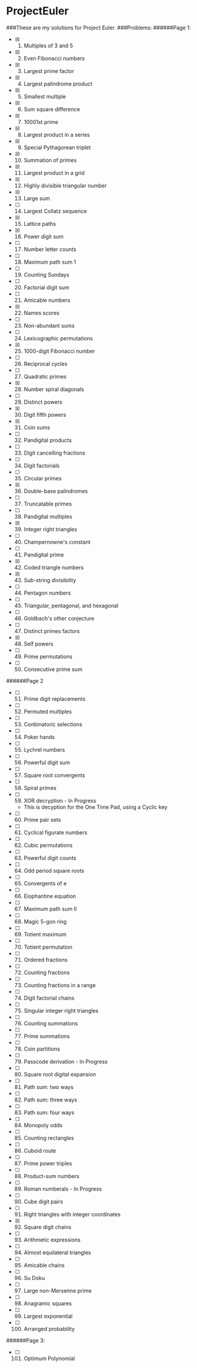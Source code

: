 # ProjectEuler
###These are my solutions for Project Euler. 
###Problems:
######Page 1:
 * [x] 1. Multiples of 3 and 5
 * [x] 2. Even Fibonacci numbers
 * [x] 3. Largest prime factor
 * [x] 4. Largest palindrome product
 * [x] 5. Smallest multiple
 * [x] 6. Sum square difference
 * [x] 7. 10001st prime
 * [x] 8. Largest product in a series
 * [x] 9. Special Pythagorean triplet
 * [x] 10. Summation of primes
 * [x] 11. Largest product in a grid
 * [x] 12. Highly divisible triangular number
 * [x] 13. Large sum
 * [ ] 14. Largest Collatz sequence
 * [x] 15. Lattice paths
 * [x] 16. Power digit sum
 * [ ] 17. Number letter counts
 * [ ] 18. Maximum path sum 1
 * [ ] 19. Counting Sundays
 * [ ] 20. Factorial digit sum
 * [ ] 21. Amicable numbers
 * [x] 22. Names scores
 * [ ] 23. Non-abundant sums
 * [ ] 24. Lexicographic permutations
 * [x] 25. 1000-digit Fibonacci number
 * [ ] 26. Reciprocal cycles
 * [ ] 27. Quadratic primes
 * [x] 28. Number spiral diagonals
 * [ ] 29. Distinct powers
 * [x] 30. Digit fifth powers
 * [x] 31. Coin sums
 * [ ] 32. Pandigital products
 * [ ] 33. Digit cancelling fractions
 * [ ] 34. Digit factorials
 * [ ] 35. Circular primes
 * [x] 36. Double-base palindromes
 * [ ] 37. Truncatable primes
 * [ ] 38. Pandigital multiples
 * [x] 39. Integer right triangles
 * [ ] 40. Champernowne's constant
 * [ ] 41. Pandigital prime
 * [x] 42. Coded triangle numbers
 * [x] 43. Sub-string divisibility
 * [ ] 44. Pentagon numbers
 * [ ] 45. Triangular, pentagonal, and hexagonal
 * [ ] 46. Goldbach's other conjecture
 * [ ] 47. Distinct primes factors
 * [x] 48. Self powers
 * [ ] 49. Prime permutations
 * [ ] 50. Consecutive prime sum

######Page 2
 * [ ] 51. Prime digit replacements
 * [ ] 52. Permuted multiples
 * [ ] 53. Conbinatoric selections
 * [ ] 54. Poker hands
 * [ ] 55. Lychrel numbers
 * [ ] 56. Powerful digit sum
 * [ ] 57. Square root convergents
 * [ ] 58. Spiral primes
 * [ ] 59. XOR decryption - In Progress
   * This is decyption for the One Time Pad, using a Cyclic key
 * [ ] 60. Prime pair sets
 * [ ] 61. Cyclical figurate numbers
 * [ ] 62. Cubic permutations
 * [ ] 63. Powerful digit counts
 * [ ] 64. Odd period square roots
 * [ ] 65. Convergents of e
 * [ ] 66. Eiophantine equation
 * [ ] 67. Maximum path sum II
 * [ ] 68. Magic 5-gon ring
 * [ ] 69. Totient maximum
 * [ ] 70. Totient permutation
 * [ ] 71. Ordered fractions
 * [ ] 72. Counting fractions
 * [ ] 73. Counting fractions in a range
 * [ ] 74. Digit factorial chains
 * [ ] 75. Singular integer right triangles
 * [ ] 76. Counting summations
 * [ ] 77. Prime summations
 * [ ] 78. Coin partitions
 * [ ] 79. Passcode derivation - In Progress
 * [ ] 80. Square root digital expansion
 * [ ] 81. Path sum: two ways
 * [ ] 82. Path sum: three ways
 * [ ] 83. Path sum: four ways
 * [ ] 84. Monopoly odds
 * [ ] 85. Counting rectangles
 * [ ] 86. Cuboid route
 * [ ] 87. Prime power triples
 * [ ] 88. Product-sum numbers
 * [ ] 89. Roman numberals - In Progress
 * [ ] 90. Cube digit pairs
 * [ ] 91. Right triangles with integer coordinates
 * [x] 92. Square digit chains
 * [ ] 93. Arithmetic expressions
 * [ ] 94. Almost equilateral triangles
 * [ ] 95. Amicable chains
 * [ ] 96. Su Doku
 * [ ] 97. Large non-Mersenne prime
 * [ ] 98. Anagramic squares
 * [ ] 99. Largest exponential
 * [ ] 100. Arranged probability 

######Page 3:
 * [ ] 101. Optimum Polynomial
